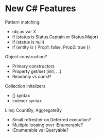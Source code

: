 New C# Features
===============

Pattern matching:
- obj as var X
- if (status is Status.Captain or Status.Major)
- if (status is null)
- if (entity is { Prop1: false, Prop2: true })


Object construction?
- Primary constructors
- Property get/set (init, ...)
- Readonly vs const?


Collection initalizers
- [] syntax
- Indexer syntax


Linq: CountBy, AggregateBy
- Small refresher on Deferred execution?
- Multiple looping over IEnumerable?
- IEnumerable vs IQueryable?
